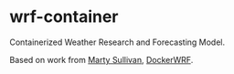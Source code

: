 # wrf-container
Containerized Weather Research and Forecasting Model.

Based on work from [Marty Sullivan](https://github.com/marty-sullivan), [DockerWRF](https://github.com/marty-sullivan/DockerWRF).

